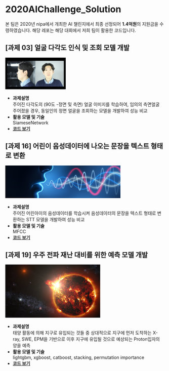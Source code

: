 # 2020AIChallenge_Solution
본 팀은 2020년 nipa에서 개최한 AI 챌린지에서 최종 선정되어 <strong>1.4억원</strong>의 지원금을 수령하였습니다.
해당 레포는 해당 대회에서 저희 팀이 활용한 코드입니다.

<h2>[과제 03] 얼굴 다각도 인식 및 조회 모델 개발</h2>
<img src="img/3th_prob.png" height="100"></img>
<ul>
  <li><strong>과제설명</strong></li>
    주어진 다각도의 (90도 -정면 및 측면) 얼굴 이미지를 학습하여, 임의의 측면얼굴 주어졌을 경우, 동일인의 정면 얼굴을 조회하는 모델을 개발하여 성능 비교
  <li><strong>활용 모델 및 기술</strong></li>
    SiameseNetwork
  <li><strong><a href="https://github.com/SongGeunil1/2020AIChallenge_Solution/tree/master/3%ED%9A%8C%20%EB%8C%80%ED%9A%8C%20solution">코드 보기</a></strong></li>
</ul>

<h2>[과제 16]  어린이 음성데이터에 나오는 문장을 텍스트 형태로 변환</h2>
<img src="img/16th_prob.png"></img>
<ul>
  <li><strong>과제설명</strong></li>
    주어진 어린아이의 음성데이터를 학습시켜 음성데이터의 문장을 텍스트 형태로 변환하는 STT 모델을 개발하여 성능 비교
  <li><strong>활용 모델 및 기술</strong></li>
    MFCC
  <li><strong><a href="https://github.com/SongGeunil1/2020AIChallenge_Solution/tree/master/16%ED%9A%8C%20%EB%8C%80%ED%9A%8C%20solution">코드 보기</a></strong></li>
</ul>

<h2>[과제 19] 우주 전파 재난 대비를 위한 예측 모델 개발</h2>
<img src="img/19th_prob.png"></img>
<ul>
  <li><strong>과제설명</strong></li>
    태양 활동에 의해 지구로 유입되는 것들 중 상대적으로 지구에 먼저 도착하는 X-ray, SWE, EPM을 기반으로 이후 지구에 유입될 것으로 예상되는 Proton입자의 양을 예측
  <li><strong>활용 모델 및 기술</strong></li>
    lightgbm, xgboost, catboost, stacking, permutation importance
  <li><strong><a href="https://github.com/SongGeunil1/2020AIChallenge_Solution/tree/master/19%ED%9A%8C%20%EB%8C%80%ED%9A%8C%20solution">코드 보기</a></strong></li>
</ul>
